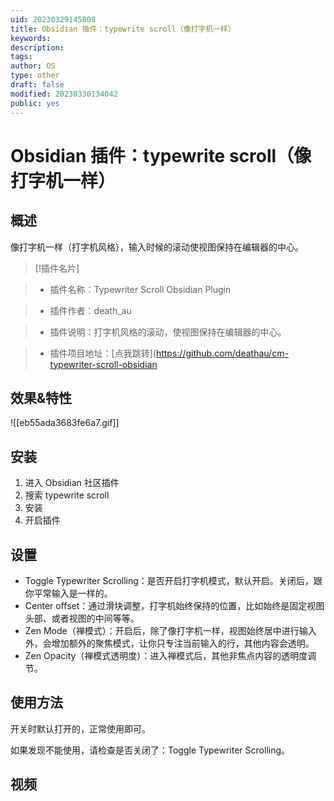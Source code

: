 ```yaml
---
uid: 20230329145808
title: Obsidian 插件：typewrite scroll（像打字机一样）
keywords: 
description: 
tags: 
author: OS
type: other
draft: false
modified: 20230330134042
public: yes
---
```


# Obsidian 插件：typewrite scroll（像打字机一样）

## 概述

像打字机一样（打字机风格），输入时候的滚动使视图保持在编辑器的中心。

> [!插件名片]

> - 插件名称：Typewriter Scroll Obsidian Plugin

> - 插件作者：death_au

> - 插件说明：打字机风格的滚动，使视图保持在编辑器的中心。

> - 插件项目地址：[点我跳转](<https://github.com/deathau/cm-typewriter-scroll-obsidian>

## 效果&特性

![[eb55ada3683fe6a7.gif]]

## 安装

1. 进入 Obsidian 社区插件
2. 搜索 typewrite scroll
3. 安装
4. 开启插件

## 设置

- Toggle Typewriter Scrolling：是否开启打字机模式，默认开启。关闭后，跟你平常输入是一样的。
- Center offset：通过滑块调整，打字机始终保持的位置，比如始终是固定视图头部、或者视图的中间等等。
- Zen Mode（禅模式）：开启后，除了像打字机一样，视图始终居中进行输入外，会增加额外的聚焦模式，让你只专注当前输入的行，其他内容会透明。
- Zen Opacity（禅模式透明度）：进入禅模式后，其他非焦点内容的透明度调节。

## 使用方法

开关时默认打开的，正常使用即可。

如果发现不能使用，请检查是否关闭了：Toggle Typewriter Scrolling。

## 视频